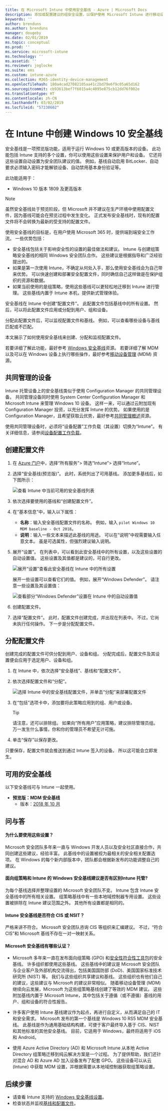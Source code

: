 ```yaml
---
title: 在 Microsoft Intune 中使用安全基线 - Azure | Microsoft Docs
description: 添加或配置建议的组安全设置，以保护使用 Microsoft Intune 进行移动设备管理的设备上的用户和数据。 启用 bitlocker、配置 Windows Defender 高级威胁防护、控制 Internet Explorer、使用智能屏幕、设置本地安全策略、要求输入密码、阻止 Internet 下载等。
keywords: ''
author: brenduns
ms.author: brenduns
manager: dougeby
ms.date: 02/01/2019
ms.topic: conceptual
ms.prod: ''
ms.service: microsoft-intune
ms.technology: ''
ms.assetid: ''
ms.reviewer: joglocke
ms.suite: ems
ms.custom: intune-azure
ms.collection: M365-identity-device-management
ms.openlocfilehash: 180a4cad27082105aa41c2bd79e6f9c05a65d162
ms.sourcegitcommit: cb93613bef7f6015a4c4095e875cb12dd76f002e
ms.translationtype: HT
ms.contentlocale: zh-CN
ms.lasthandoff: 03/02/2019
ms.locfileid: "57238602"
---
```

# <a name="create-a-windows-10-security-baseline-in-intune"></a>在 Intune 中创建 Windows 10 安全基线

安全基线是一项预览版功能，适用于运行 Windows 10 或更高版本的设备。 此功能包括 Intune 支持的多个设置，你可以使用这些设置来保护用户和设备。 它还将这些设置自动设置为安全团队建议的值。 例如，基线自动启用 BitLocker、自动要求必须输入密码才能解锁设备、自动禁用基本身份验证等。

此功能适用于：

- Windows 10 版本 1809 及更高版本

> [!NOTE]
> 虽然安全基线处于预览阶段，但 Microsoft 并不建议在生产环境中使用配置文件，因为基线可能会在预览过程中发生变化。 正式发布安全基线时，现有的配置文件将不会转换为最新的受支持的配置文件。

使用安全基线的目标是，在用户使用 Microsoft 365 时，提供端到端安全工作流。 一些优势包括：

- 安全基线包括关于影响安全性的设置的最佳做法和建议。 Intune 与创建组策略安全基线的相同 Windows 安全团队合作。 这些建议是根据指导和广泛经验提出的。
- 如果是第一次使用 Intune，不确定从何处入手，那么使用安全基线会为自己带来优势。 可以快速创建和部署安全配置文件，同时确信自己这样做是在保护组织的资源和数据。
- 如果当前使用的是组策略，使用这些基线可以更轻松地迁移到 Intune 进行管理。 这些基线内置于 Intune 本机，提供新式管理体验。

安全基线在 Intune 中创建“配置文件”。 此配置文件包括基线中的所有设置。 然后，可以将此配置文件应用或分配到用户、组和设备。

分配此配置文件后，可以监视配置文件和基线。 例如，可以查看哪些设备与基线匹配或不匹配。

本文展示了如何使用安全基线来创建、分配和监视配置文件。

若要详细了解此功能，最好参考 [Windows 安全基线](https://docs.microsoft.com/windows/security/threat-protection/windows-security-baselines)资源。 若要详细了解 MDM 以及可以在 Windows 设备上执行哪些操作，最好参考[移动设备管理](https://docs.microsoft.com/windows/client-management/mdm/) (MDM) 资源。

## <a name="co-managed-devices"></a>共同管理的设备

Intune 托管设备上的安全基线类似于使用 Configuration Manager 的共同管理设备。 共同管理设备同时使用 System Center Configuration Manager 和 Microsoft Intune 来管理 Windows 10 设备。 这样一来，可以通过云附加现有 Configuration Manager 投资，以充分发挥 Intune 的优势。 如果使用的是 Configuration Manager，且希望获取云优势，最好参考[共同管理概述](https://docs.microsoft.com/sccm/comanage/overview)资源。

使用共同管理设备时，必须将“设备配置”工作负载（其设置）切换为“Intune”。 有关详细信息，请参阅[设备配置工作负载](https://docs.microsoft.com/sccm/comanage/workloads#device-configuration)。

## <a name="create-the-profile"></a>创建配置文件

1. 在 [Azure 门户](https://portal.azure.com/)中，选择“所有服务”> 筛选“Intune”> 选择“Intune”。
2. 选择“安全基线(预览版)”。 此时，系统列出了可用基线。 添加更多基线后，如下图所示：

    ![查看 Intune 中当前可用的安全基线列表](./media/security-baselines/available-baselines.png)

3. 依次选择要使用的基线和“创建配置文件”。
4. 在“基本信息”中，输入以下属性：

    - **名称**：输入安全基线配置文件的名称。 例如，输入 `pilot Windows 10 MDM baseline - Oct 2018`。
    - **说明**：输入一些文本来描述此基线的用途。 可以在“说明”中视需要输入任意文本。 虽是可选属性，但强烈建议输入说明。

5. 展开“设置”。 在列表中，可以看到此安全基线中的所有设置，以及这些设置的自动设置值。 这些设置及其值都是建议的，可自行更改。

    ![展开“设置”查看此安全基线在 Intune 中的所有设置](./media/security-baselines/sample-list-of-settings.png)

    展开一些设置可以查看它们的值。 例如，展开“Windows Defender”。 请注意一些设置及其设置值：

    ![查看部分“Windows Defender”设置在 Intune 中的自动设置值](./media/security-baselines/expand-windows-defender.png)

6. 创建配置文件。 
7. 选择“配置文件”。 此时，配置文件创建完成，并出现在列表中。 不过，它尚未执行任何操作。 下一步是分配配置文件。

## <a name="assign-the-profile"></a>分配配置文件

创建完成的配置文件可供分配到用户、设备和组。 分配完成后，配置文件及其设置便会应用于选定用户、设备和组。

1. 在 Intune 中，依次选择“安全基线”、基线和“配置文件”。
2. 依次选择配置文件和“分配”。

    ![选择 Intune 中的安全基线配置文件，并单击“分配”来部署配置文件](./media/security-baselines/assignments.png)

3. 在“包括”选项卡中，添加要将此策略应用到的组、用户或设备。

    > [!TIP]
    > 请注意，还可以排除组。 如果向“所有用户”应用策略，建议排除管理员组。 万一发生什么事情，你和你的管理员不希望无计可施。

4. 单击“保存”以保存更改。

只要保存，配置文件就会推送到通过 Intune 签入的设备。 所以这可能会立即发生。

## <a name="available-security-baselines"></a>可用的安全基线  

以下安全基线可与 Intune 一起使用。
- **预览版：MDM 安全基线**
  - 版本：[2018 年 10 月](security-baseline-settings-windows.md)

## <a name="q--a"></a>问与答

#### <a name="why-these-settings"></a>为什么要使用这些设置？

Microsoft 安全团队多年来一直与 Windows 开发人员以及安全社区直接合作，共同创建这些建议，经验丰富。 此基线中的设置被视为最相关的安全相关配置选项。 在 Windows 的每个新内部版本中，团队都会根据新发布的功能调整自己的建议。

#### <a name="is-there-a-difference-in-the-recommendations-for-windows-security-baselines-for-group-policy-vs-intune"></a>面向组策略和 Intune 的 Windows 安全基线建议是否有区别Intune 托管?

为每个基线选择并整理设置的 Microsoft 安全团队不变。 Intune 包含 Intune 安全基线中的所有相关设置。 组策略基线中有一些本地域控制器专用设置。 这些设置被排除在 Intune 建议范围之外。 其他所有设置都是相同的。

#### <a name="are-the-intune-security-baselines-cis-or-nsit-compliant"></a>Intune 安全基线是否符合 CIS 或 NSIT？

严格来讲不符合。 Microsoft 安全团队咨询 CIS 等组织来汇编建议。 不过，“符合 CIS”和 Microsoft 基线不存在一对一映射关系。

#### <a name="what-certifications-does-microsofts-security-baselines-have"></a>Microsoft 安全基线有哪些认证？ 

- Microsoft 多年来一直在发布面向组策略 (GPO) 和[安全性符合性工具包](https://docs.microsoft.com/windows/security/threat-protection/security-compliance-toolkit-10)的安全基线。 许多组织都使用这些基线。 这些基线中的建议是 Microsoft 安全团队与企业客户及外部机构交流得出，包括美国国防部 (DoD)、美国国家标准技术研究所 (NIST) 等。 我们与这些组织共享建议和基线。 这些组织也有他们自己的建议，这些建议与 Microsoft 的建议非常相似。 随着移动设备管理 (MDM) 继续向云发展，Microsoft 为这些组策略基线创建了等效的 MDM 建议。 这些附加基线内置于 Microsoft Intune，其中包括关于遵循（或不遵循）基线的用户、组和设备的符合性报告。

- 许多客户使用 Intune 基线建议作为起点，再进行自定义，从而满足自己的 IT 和安全需求。 Microsoft 发布的第一个基线是 Windows 10 RS5 MDM 安全基线。 此基线是作为通用基础结构构建，可便于客户最终导入基于 CIS、NIST 和其他标准的其他安全基线。 目前，它适用于 Windows，最终将适用于 iOS 和 Android。

- 使用 Azure Active Directory (AD) 和 Microsoft Intune 从本地 Active Directory 组策略迁移到纯云解决方案是一个过程。 为了提供帮助，我们还针对混合 AD 和 Azure AD 加入设备发布了配套 GPO。 这些设备可以从云 (Intune) 中获取 MDM 设置，并根据需要从本地域控制器获取组策略设置。

## <a name="next-steps"></a>后续步骤
- 请查看 Intune 支持的 [Windows 安全基线设置](security-baseline-settings-windows.md)。  
- 检查状态并监视[基线和配置文件](security-baselines-monitor.md)。
